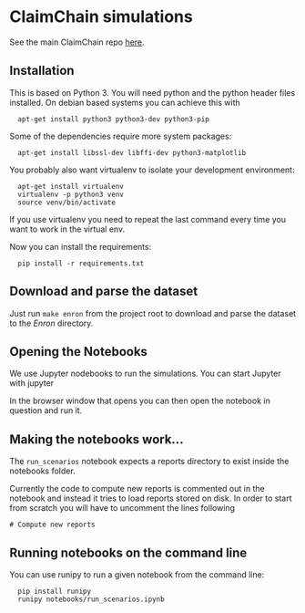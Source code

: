 # ClaimChain simulations

See the main ClaimChain repo [here](https://github.com/claimchain/claimchain-core).

## Installation

This is based on Python 3. You will need python and the python header
files installed. On debian based systems you can achieve this with
```
  apt-get install python3 python3-dev python3-pip
```

Some of the dependencies require more system packages:
```
  apt-get install libssl-dev libffi-dev python3-matplotlib
```

You probably also want virtualenv to isolate your development
environment:
```
  apt-get install virtualenv
  virtualenv -p python3 venv
  source venv/bin/activate
```

If you use virtualenv you need to repeat the last command every time you
want to work in the virtual env.

Now you can install the requirements:
```
  pip install -r requirements.txt
```

## Download and parse the dataset

Just run ``make enron`` from the project root to download and parse the dataset to
the _Enron_ directory.

## Opening the Notebooks

We use Jupyter nodebooks to run the simulations. You can start Jupyter
with
  jupyter

In the browser window that opens you can then open the notebook in
question and run it.

## Making the notebooks work...

The `run_scenarios` notebook expects a reports directory to exist inside
the notebooks folder.

Currently the code to compute new reports is commented out in the
notebook and instead it tries to load reports stored on disk.
In order to start from scratch you will have to uncomment the lines
following
```
# Compute new reports
```

## Running notebooks on the command line

You can use runipy to run a given notebook from the command line:
```
  pip install runipy
  runipy notebooks/run_scenarios.ipynb
```
